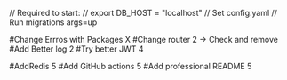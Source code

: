 // Required to start:
// export DB_HOST = "localhost"
// Set config.yaml
// Run migrations args=up

#Change Errros with Packages X
#Change router 2 -> Check and remove
#Add Better log 2
#Try better JWT 4

#AddRedis 5
#Add GitHub actions 5
#Add professional README 5
